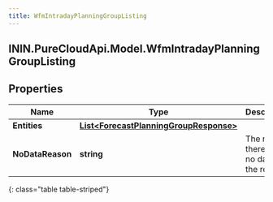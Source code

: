 ```yaml
---
title: WfmIntradayPlanningGroupListing
---
```

## ININ.PureCloudApi.Model.WfmIntradayPlanningGroupListing

## Properties

|Name | Type | Description | Notes|
|------------ | ------------- | ------------- | -------------|
| **Entities** | [**List&lt;ForecastPlanningGroupResponse&gt;**](ForecastPlanningGroupResponse.html) |  | [optional] |
| **NoDataReason** | **string** | The reason there was no data for the request | [optional] |
{: class="table table-striped"}



